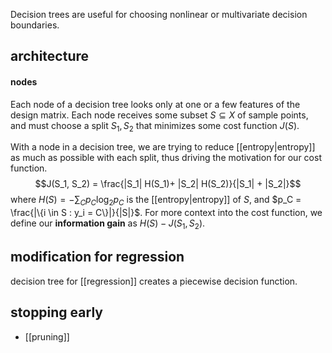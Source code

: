 Decision trees are useful for choosing nonlinear or multivariate decision boundaries.

## architecture

#### nodes
Each node of a decision tree looks only at one or a few features of the design matrix. Each node receives some subset $S \subseteq X$ of sample points, and must choose a split $S_1, S_2$ that minimizes some cost function $J(S)$.

With a node in a decision tree, we are trying to reduce [[entropy|entropy]] as much as possible with each split, thus driving the motivation for our cost function. 
$$J(S_1, S_2) = \frac{|S_1| H(S_1)+ |S_2| H(S_2)}{|S_1| + |S_2|}$$
where $H(S) = -\sum_C p_C \log_2 p_C$ is the [[entropy|entropy]] of $S$, and $p_C = \frac{|\{i \in S : y_i = C\}|}{|S|}$.  For more context into the cost function, we define our ********information gain******** as $H(S) - J(S_1, S_2)$.

## modification for regression
decision tree for [[regression]] creates a piecewise decision function.


## stopping early
- [[pruning]]

